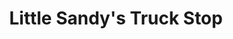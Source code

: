 ---
title: "Little Sandy's Truck Stop"
url: /bruceton-mills/little-sandys-truck-stop/
shop: convenience
---